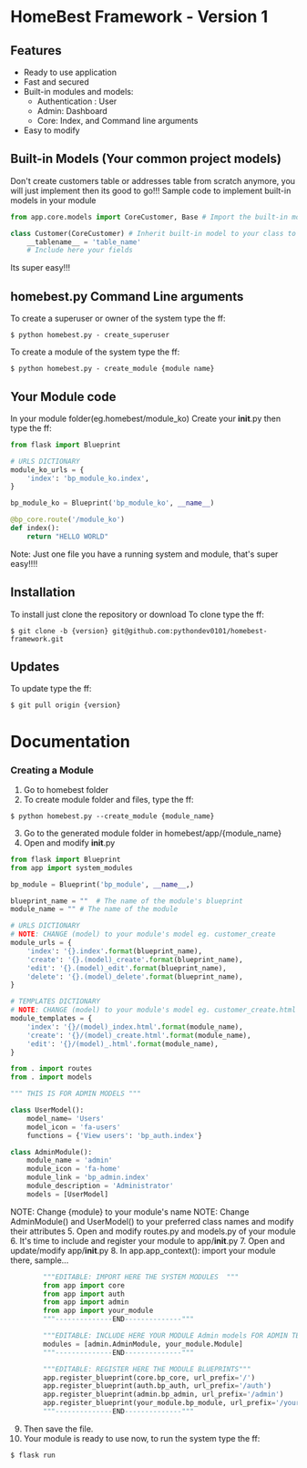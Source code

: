 # HomeBest Framework - Version 1

## Features

* Ready to use application
* Fast and secured 
* Built-in modules and models:
    - Authentication : User
    - Admin: Dashboard
    - Core: Index, and Command line arguments
* Easy to modify 

## Built-in Models (Your common project models)
Don't create customers table or addresses table from scratch anymore, you will just implement then its good to go!!!
Sample code to implement built-in models in your module
```python
from app.core.models import CoreCustomer, Base # Import the built-in models

class Customer(CoreCustomer) # Inherit built-in model to your class to implement
    __tablename__ = 'table_name'
    # Include here your fields
```
Its super easy!!!

## homebest.py Command Line arguments
To create a superuser or owner of the system type the ff:
```shell
$ python homebest.py - create_superuser
```
To create a module of the system type the ff:
```shell
$ python homebest.py - create_module {module name}
```
## Your Module code
In your module folder(eg.homebest/module_ko)
Create your __init__.py then type the ff:

```python
from flask import Blueprint

# URLS DICTIONARY
module_ko_urls = {
    'index': 'bp_module_ko.index',
}

bp_module_ko = Blueprint('bp_module_ko', __name__)

@bp_core.route('/module_ko')
def index():
    return "HELLO WORLD"
```
Note: Just one file you have a running system and module, that's super easy!!!!

## Installation
To install just clone the repository or download
To clone type the ff:
```shell
$ git clone -b {version} git@github.com:pythondev0101/homebest-framework.git
```

## Updates

To update type the ff:

```shell
$ git pull origin {version}
```

# Documentation

### Creating a Module

1. Go to homebest folder
2. To create module folder and files, type the ff:
```shell
$ python homebest.py --create_module {module_name}
```
3. Go to the generated module folder in homebest/app/{module_name}
4. Open and modify __init__.py
```python
from flask import Blueprint
from app import system_modules

bp_module = Blueprint('bp_module', __name__,)

blueprint_name = ""  # The name of the module's blueprint
module_name = "" # The name of the module

# URLS DICTIONARY
# NOTE: CHANGE (model) to your module's model eg. customer_create
module_urls = {
    'index': '{}.index'.format(blueprint_name),
    'create': '{}.(model)_create'.format(blueprint_name),
    'edit': '{}.(model)_edit'.format(blueprint_name),
    'delete': '{}.(model)_delete'.format(blueprint_name),
}

# TEMPLATES DICTIONARY
# NOTE: CHANGE (model) to your module's model eg. customer_create.html
module_templates = {
    'index': '{}/(model)_index.html'.format(module_name),
    'create': '{}/(model)_create.html'.format(module_name),
    'edit': '{}/(model)_.html'.format(module_name),
}

from . import routes
from . import models

""" THIS IS FOR ADMIN MODELS """

class UserModel():
    model_name= 'Users'
    model_icon = 'fa-users'
    functions = {'View users': 'bp_auth.index'}

class AdminModule():
    module_name = 'admin'
    module_icon = 'fa-home'
    module_link = 'bp_admin.index'
    module_description = 'Administrator'
    models = [UserModel]
```
NOTE: Change {module} to your module's name
NOTE: Change AdminModule() and UserModel() to your preferred class names and modify their attributes
5. Open and modify routes.py and models.py of your module
6. It's time to include and register your module to app/__init__.py
7. Open and update/modify app/__init__.py
8. In app.app_context(): import your module there, sample...
```python
        """EDITABLE: IMPORT HERE THE SYSTEM MODULES  """
        from app import core
        from app import auth
        from app import admin
        from app import your_module
        """--------------END--------------"""
```
```python
        """EDITABLE: INCLUDE HERE YOUR MODULE Admin models FOR ADMIN TEMPLATE"""
        modules = [admin.AdminModule, your_module.Module]
        """--------------END--------------"""
```
```python
        """EDITABLE: REGISTER HERE THE MODULE BLUEPRINTS"""
        app.register_blueprint(core.bp_core, url_prefix='/')
        app.register_blueprint(auth.bp_auth, url_prefix='/auth')
        app.register_blueprint(admin.bp_admin, url_prefix='/admin')
        app.register_blueprint(your_module.bp_module, url_prefix='/your_url_module')
        """--------------END--------------"""
```
9. Then save the file.
10. Your module is ready to use now, to run the system type the ff:
```shell
$ flask run
```
